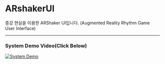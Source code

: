 # ARshakerUI
증강 현실을 이용한 ARShaker UI입니다. (Augmented Reality Rhythm Game User Interface)

* * *

### System Demo Video(Click Below)
[![System Demo](https://i.ytimg.com/vi/nzjLDo36Ih4/hqdefault.jpg)](https://www.youtube.com/watch?v=nzjLDo36Ih4)

